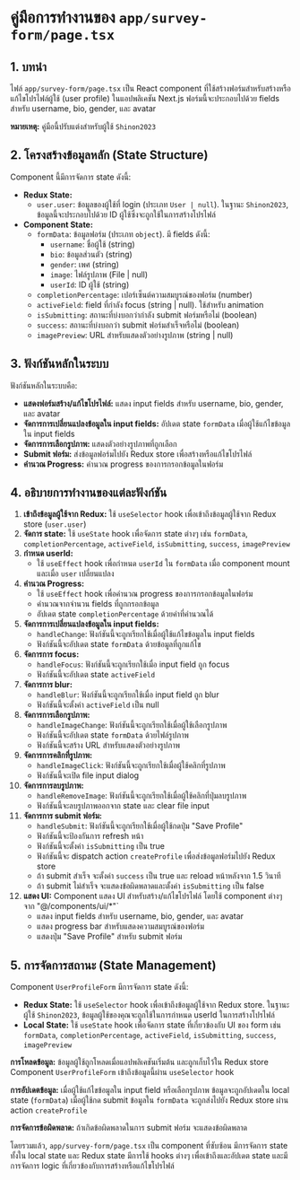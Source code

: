 # คู่มือการทำงานของ `app/survey-form/page.tsx`

## 1. บทนำ

ไฟล์ `app/survey-form/page.tsx` เป็น React component ที่ใช้สร้างฟอร์มสำหรับสร้างหรือแก้ไขโปรไฟล์ผู้ใช้ (user profile) ในแอปพลิเคชัน Next.js ฟอร์มนี้จะประกอบไปด้วย fields สำหรับ username, bio, gender, และ avatar

**หมายเหตุ:** คู่มือนี้ปรับแต่งสำหรับผู้ใช้ `Shinon2023`

## 2. โครงสร้างข้อมูลหลัก (State Structure)

Component นี้มีการจัดการ state ดังนี้:

* **Redux State:**
  * `user.user`: ข้อมูลของผู้ใช้ที่ login (ประเภท `User | null`). ในฐานะ `Shinon2023`, ข้อมูลนี้จะประกอบไปด้วย ID ผู้ใช้ซึ่งจะถูกใช้ในการสร้างโปรไฟล์
* **Component State:**
  * `formData`: ข้อมูลฟอร์ม (ประเภท `object`). มี fields ดังนี้:
    * `username`: ชื่อผู้ใช้ (string)
    * `bio`: ข้อมูลส่วนตัว (string)
    * `gender`: เพศ (string)
    * `image`: ไฟล์รูปภาพ (File | null)
    * `userId`: ID ผู้ใช้ (string)
  * `completionPercentage`: เปอร์เซ็นต์ความสมบูรณ์ของฟอร์ม (number)
  * `activeField`: field ที่กำลัง focus (string | null). ใช้สำหรับ animation
  * `isSubmitting`: สถานะที่บ่งบอกว่ากำลัง submit ฟอร์มหรือไม่ (boolean)
  * `success`: สถานะที่บ่งบอกว่า submit ฟอร์มสำเร็จหรือไม่ (boolean)
  * `imagePreview`: URL สำหรับแสดงตัวอย่างรูปภาพ (string | null)

## 3. ฟังก์ชันหลักในระบบ

ฟังก์ชันหลักในระบบคือ:

* **แสดงฟอร์มสร้าง/แก้ไขโปรไฟล์:** แสดง input fields สำหรับ username, bio, gender, และ avatar
* **จัดการการเปลี่ยนแปลงข้อมูลใน input fields:** อัปเดต state `formData` เมื่อผู้ใช้แก้ไขข้อมูลใน input fields
* **จัดการการเลือกรูปภาพ:** แสดงตัวอย่างรูปภาพที่ถูกเลือก
* **Submit ฟอร์ม:** ส่งข้อมูลฟอร์มไปยัง Redux store เพื่อสร้างหรือแก้ไขโปรไฟล์
* **คำนวณ Progress:** คำนวณ progress ของการกรอกข้อมูลในฟอร์ม

## 4. อธิบายการทำงานของแต่ละฟังก์ชัน

1. **เข้าถึงข้อมูลผู้ใช้จาก Redux:** ใช้ `useSelector` hook เพื่อเข้าถึงข้อมูลผู้ใช้จาก Redux store (`user.user`)
2. **จัดการ state:** ใช้ `useState` hook เพื่อจัดการ state ต่างๆ เช่น `formData`, `completionPercentage`, `activeField`, `isSubmitting`, `success`, `imagePreview`
3. **กำหนด userId:**
    * ใช้ `useEffect` hook เพื่อกำหนด `userId` ใน `formData` เมื่อ component mount และเมื่อ `user` เปลี่ยนแปลง
4. **คำนวณ Progress:**
    * ใช้ `useEffect` hook เพื่อคำนวณ progress ของการกรอกข้อมูลในฟอร์ม
    * คำนวณจากจำนวน fields ที่ถูกกรอกข้อมูล
    * อัปเดต state `completionPercentage` ด้วยค่าที่คำนวณได้
5. **จัดการการเปลี่ยนแปลงข้อมูลใน input fields:**
    * `handleChange`: ฟังก์ชันนี้จะถูกเรียกใช้เมื่อผู้ใช้แก้ไขข้อมูลใน input fields
    * ฟังก์ชันนี้จะอัปเดต state `formData` ด้วยข้อมูลที่ถูกแก้ไข
6. **จัดการการ focus:**
    * `handleFocus`: ฟังก์ชันนี้จะถูกเรียกใช้เมื่อ input field ถูก focus
    * ฟังก์ชันนี้จะอัปเดต state `activeField`
7. **จัดการการ blur:**
    * `handleBlur`: ฟังก์ชันนี้จะถูกเรียกใช้เมื่อ input field ถูก blur
    * ฟังก์ชันนี้จะตั้งค่า `activeField` เป็น null
8. **จัดการการเลือกรูปภาพ:**
    * `handleImageChange`: ฟังก์ชันนี้จะถูกเรียกใช้เมื่อผู้ใช้เลือกรูปภาพ
    * ฟังก์ชันนี้จะอัปเดต state `formData` ด้วยไฟล์รูปภาพ
    * ฟังก์ชันนี้จะสร้าง URL สำหรับแสดงตัวอย่างรูปภาพ
9. **จัดการการคลิกที่รูปภาพ:**
    * `handleImageClick`: ฟังก์ชันนี้จะถูกเรียกใช้เมื่อผู้ใช้คลิกที่รูปภาพ
    * ฟังก์ชันนี้จะเปิด file input dialog
10. **จัดการการลบรูปภาพ:**
    * `handleRemoveImage`: ฟังก์ชันนี้จะถูกเรียกใช้เมื่อผู้ใช้คลิกที่ปุ่มลบรูปภาพ
    * ฟังก์ชันนี้จะลบรูปภาพออกจาก state และ clear file input
11. **จัดการการ submit ฟอร์ม:**
    * `handleSubmit`: ฟังก์ชันนี้จะถูกเรียกใช้เมื่อผู้ใช้กดปุ่ม "Save Profile"
    * ฟังก์ชันนี้จะป้องกันการ refresh หน้า
    * ฟังก์ชันนี้จะตั้งค่า `isSubmitting` เป็น true
    * ฟังก์ชันนี้จะ dispatch action `createProfile` เพื่อส่งข้อมูลฟอร์มไปยัง Redux store
    * ถ้า submit สำเร็จ จะตั้งค่า `success` เป็น true และ reload หน้าหลังจาก 1.5 วินาที
    * ถ้า submit ไม่สำเร็จ จะแสดงข้อผิดพลาดและตั้งค่า `isSubmitting` เป็น false
12. **แสดง UI:** Component แสดง UI สำหรับสร้าง/แก้ไขโปรไฟล์ โดยใช้ component ต่างๆ จาก "@/components/ui/\*"`
    * แสดง input fields สำหรับ username, bio, gender, และ avatar
    * แสดง progress bar สำหรับแสดงความสมบูรณ์ของฟอร์ม
    * แสดงปุ่ม "Save Profile" สำหรับ submit ฟอร์ม

## 5. การจัดการสถานะ (State Management)

Component `UserProfileForm` มีการจัดการ state ดังนี้:

* **Redux State:** ใช้ `useSelector` hook เพื่อเข้าถึงข้อมูลผู้ใช้จาก Redux store. ในฐานะผู้ใช้ `Shinon2023`, ข้อมูลผู้ใช้ของคุณจะถูกใช้ในการกำหนด userId ในการสร้างโปรไฟล์
* **Local State:** ใช้ `useState` hook เพื่อจัดการ state ที่เกี่ยวข้องกับ UI ของ form เช่น `formData`, `completionPercentage`, `activeField`, `isSubmitting`, `success`, `imagePreview`

**การโหลดข้อมูล:** ข้อมูลผู้ใช้ถูกโหลดเมื่อแอปพลิเคชันเริ่มต้น และถูกเก็บไว้ใน Redux store Component `UserProfileForm` เข้าถึงข้อมูลนี้ผ่าน `useSelector` hook

**การอัปเดตข้อมูล:** เมื่อผู้ใช้แก้ไขข้อมูลใน input field หรือเลือกรูปภาพ ข้อมูลจะถูกอัปเดตใน local state (`formData`) เมื่อผู้ใช้กด submit ข้อมูลใน `formData` จะถูกส่งไปยัง Redux store ผ่าน action `createProfile`

**การจัดการข้อผิดพลาด:** ถ้าเกิดข้อผิดพลาดในการ submit ฟอร์ม จะแสดงข้อผิดพลาด

โดยรวมแล้ว, `app/survey-form/page.tsx` เป็น component ที่ซับซ้อน มีการจัดการ state ทั้งใน local state และ Redux state มีการใช้ hooks ต่างๆ เพื่อเข้าถึงและอัปเดต state และมีการจัดการ logic ที่เกี่ยวข้องกับการสร้างหรือแก้ไขโปรไฟล์
